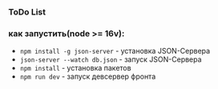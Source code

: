 ### ToDo List

### как запустить(node >= 16v):
- `npm install -g json-server` - установка JSON-Сервера
- `json-server --watch db.json` - запуск JSON-Сервера
- `npm install` - установка пакетов
- `npm run dev` - запуск девсервер фронта
